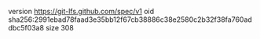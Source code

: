 version https://git-lfs.github.com/spec/v1
oid sha256:2991ebad78faad3e35bb12f67cb38886c38e2580c2b32f38fa760addbc5f03a8
size 308

